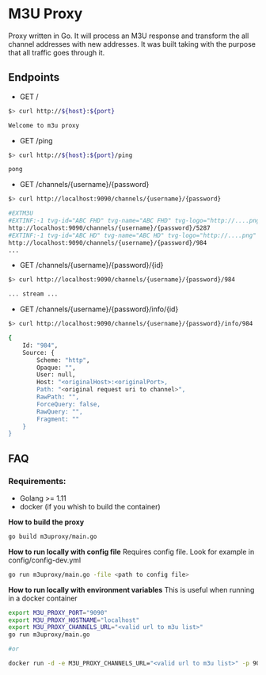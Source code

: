 # M3U Proxy

Proxy written in Go. It will process an M3U response and transform the all channel addresses with new addresses. 
It was built taking with the purpose that all traffic goes through it.

## Endpoints

* GET /
```bash
$> curl http://${host}:${port}

Welcome to m3u proxy
```

* GET /ping
```bash
$> curl http://${host}:${port}/ping

pong
```

* GET /channels/{username}/{password}
```bash
$> curl http://localhost:9090/channels/{username}/{password}

#EXTM3U
#EXTINF:-1 tvg-id="ABC FHD" tvg-name="ABC FHD" tvg-logo="http://....png" group-title="group A"
http://localhost:9090/channels/{username}/{password}/5287
#EXTINF:-1 tvg-id="ABC HD" tvg-name="ABC HD" tvg-logo="http://....png" group-title="group A"
http://localhost:9090/channels/{username}/{password}/984
...
```

* GET /channels/{username}/{password}/{id}
```bash
$> curl http://localhost:9090/channels/{username}/{password}/984

... stream ...
```

* GET /channels/{username}/{password}/info/{id}
```bash
$> curl http://localhost:9090/channels/{username}/{password}/info/984

{
    Id: "984",
    Source: {
        Scheme: "http",
        Opaque: "",
        User: null,
        Host: "<originalHost>:<originalPort>,
        Path: "<original request uri to channel>",
        RawPath: "",
        ForceQuery: false,
        RawQuery: "",
        Fragment: ""
    }
}
``` 

## FAQ

### Requirements:
* Golang >= 1.11
* docker (if you whish to build the container)

**How to build the proxy**
```bash
go build m3uproxy/main.go
```

**How to run locally with config file**
Requires config file. Look for example in config/config-dev.yml
```bash
go run m3uproxy/main.go -file <path to config file>
```

**How to run locally with environment variables**
This is useful when running in a docker container
```bash
export M3U_PROXY_PORT="9090"
export M3U_PROXY_HOSTNAME="localhost"
export M3U_PROXY_CHANNELS_URL="<valid url to m3u list>"
go run m3uproxy/main.go

#or 

docker run -d -e M3U_PROXY_CHANNELS_URL="<valid url to m3u list>" -p 9090:9090 draz34/m3uproxy:latest
 
```
